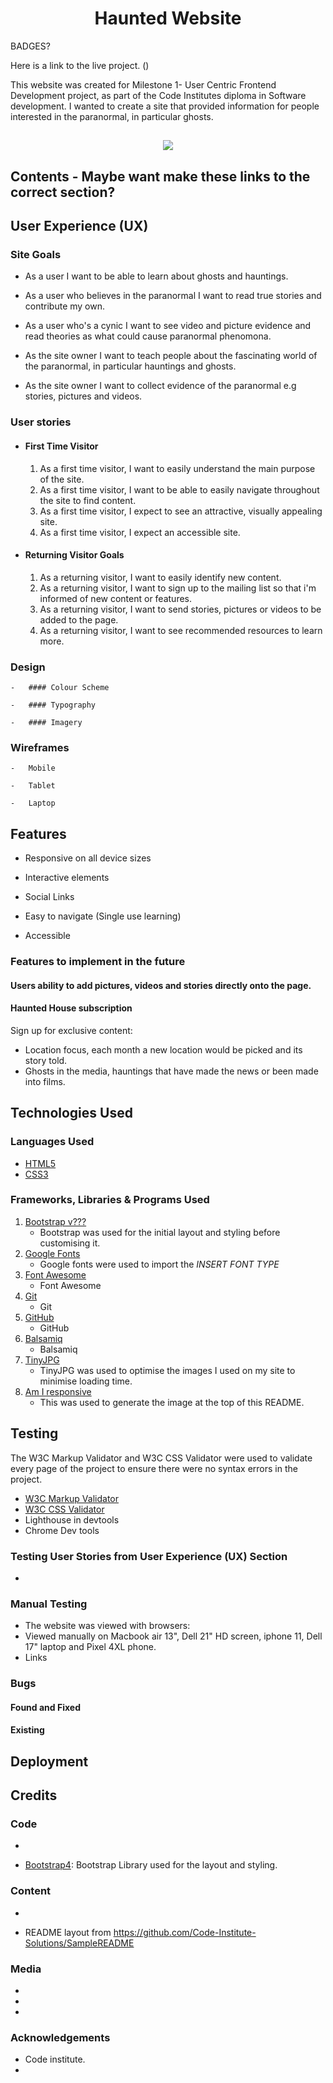 <h1 align="center">Haunted Website</h1>

BADGES?

Here is a link to the live project. ()

This website was created for Milestone 1- User Centric Frontend Development project, as part of the Code Institutes diploma in Software development.
 I wanted to create a site that provided information for people interested in the paranormal, in particular ghosts.

<h2 align="center"><img src=Am i responsive image from folder><h2>

## Contents - Maybe want make these links to the correct section?

## User Experience (UX)

   ### Site Goals

   - As a user I want to be able to learn about ghosts and hauntings.
   - As a user who believes in the paranormal I want to read true stories and contribute my own.
   - As a user who's a cynic I want to see video and picture evidence and read theories as what could cause paranormal phenomona.

   - As the site owner I want to teach people about the fascinating world of the paranormal, in particular hauntings and ghosts.
   - As the site owner I want to collect evidence of the paranormal e.g stories, pictures and videos.

   ### User stories

   - #### First Time Visitor 

        1. As a first time visitor, I want to easily understand the main purpose of the site. 
        2. As a first time visitor, I want to be able to easily navigate throughout the site to find content.
        3. As a first time visitor, I expect to see an attractive, visually appealing site.
        4. As a first time visitor, I expect an accessible site.

   - #### Returning Visitor Goals

        1. As a returning visitor, I want to easily identify new content.
        2. As a returning visitor, I want to sign up to the mailing list so that i'm informed of new content or features.
        3. As a returning visitor, I want to send stories, pictures or videos to be added to the page.
        4. As a returning visitor, I want to see recommended resources to learn more.

   ### Design
    -   #### Colour Scheme
          
    -   #### Typography
          
    -   #### Imagery
         

   ### Wireframes

    -   Mobile

    -   Tablet

    -   Laptop


## Features

-   Responsive on all device sizes

-   Interactive elements

-   Social Links 

-   Easy to navigate (Single use learning)

-   Accessible 

### Features to implement in the future

#### Users ability to add pictures, videos and stories directly onto the page. 

#### Haunted House subscription 

Sign up for exclusive content: 
- Location focus, each month a new location would be picked and its story told.
- Ghosts in the media, hauntings that have made the news or been made into films.




## Technologies Used

### Languages Used

-   [HTML5](https://en.wikipedia.org/wiki/HTML5)
-   [CSS3](https://en.wikipedia.org/wiki/Cascading_Style_Sheets)

### Frameworks, Libraries & Programs Used

1. [Bootstrap v???](https://getbootstrap.com/docs/???/getting-started/introduction/)
    - Bootstrap was used for the initial layout and styling before customising it.
2. [Google Fonts](https://fonts.google.com/)
    - Google fonts were used to import the *INSERT FONT TYPE* 
3. [Font Awesome](https://fontawesome.com/)
    - Font Awesome 
4. [Git](https://git-scm.com/)
    - Git 
5. [GitHub](https://github.com/)
    - GitHub 
6. [Balsamiq](https://balsamiq.com/)
    - Balsamiq
7. [TinyJPG](https://tinyjpg.com/)
    - TinyJPG was used to optimise the images I used on my site to minimise loading time.
8. [Am I responsive](http://ami.responsivedesign.is/)
    - This was used to generate the image at the top of this README.


## Testing

The W3C Markup Validator and W3C CSS Validator were used to validate every page of the project to ensure there were no syntax errors in the project.

-   [W3C Markup Validator](https://jigsaw.w3.org/css-validator/#validate_by_input) 
-   [W3C CSS Validator](https://jigsaw.w3.org/css-validator/#validate_by_input) 
-   Lighthouse in devtools
-   Chrome Dev tools



### Testing User Stories from User Experience (UX) Section

-   

   

### Manual Testing

-   The website was viewed with browsers: 
-   Viewed manually on Macbook air 13", Dell 21" HD screen, iphone 11, Dell 17" laptop and Pixel 4XL phone.
-   Links 

### Bugs

   #### Found and Fixed

   #### Existing
  

## Deployment

## Credits

### Code

-   

-   [Bootstrap4](https://getbootstrap.com/docs/4.1/getting-started/introduction/): Bootstrap Library used for the layout and styling.


### Content

-   

-   README layout from https://github.com/Code-Institute-Solutions/SampleREADME


### Media

-   

-  

-   


### Acknowledgements

-   Code institute. 
-   
